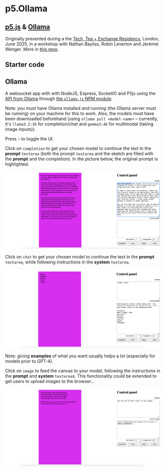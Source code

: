 # p5.Ollama

## [p5.js](https://p5js.org/) & [Ollama](https://ollama.com/)

Originally presented during a the [Tech, Tea + Exchange Residency](https://www.tate.org.uk/whats-on/tate-modern/electric-dreams/tech-tea--exchange), London, June 2025, in a workshop with Nathan Bayliss, Robin Leverton and Jérémie Wenger. More in [this repo](https://github.com/jchwenger/TECH-TEA-EXCHANGE).

## Starter code

## Ollama

A websocket app with with NodeJS, Express, SocketIO and P5js using the [API from Ollama](https://github.com/ollama/ollama/blob/main/docs/api.md) through [the `ollama-js` NPM module](https://github.com/ollama/ollama-js).

Note: you must have Ollama installed *and running* (the Ollama server must be running) on your machine for this to work. Also, the models must have been downloaded beforehand (using `ollama pull <model-name>` – currently, it's `llama3.2:1b` for completion/chat and `gemma3:4b` for multimodal (taking image inputs)).

Press `¬` to toggle the UI.

Click on `completion` to get your chosen model to continue the text in the **prompt** `textarea` (both the prompt `textarea` and the sketch are filled with the **prompt** and the completion). In the picture below, the original prompt is highlighted. 

![ollama, completion](pics/ollama-completion.png)

Click on `chat` to get your chosen model to continue the text in the **prompt** `textarea`, while following instructions in the **system** `textarea`.

![ollama, chat style](pics/ollama-chat.png)

Note: giving **examples** of what you want usually helps a lot (especially for models prior to GPT-4).

Click on `image` to feed the canvas to your model, following the instructions in the **prompt** and **system** `textarea`s. This functionality could be extended to get users to upload images to the browser...

![ollama, image](pics/ollama-image.png)
